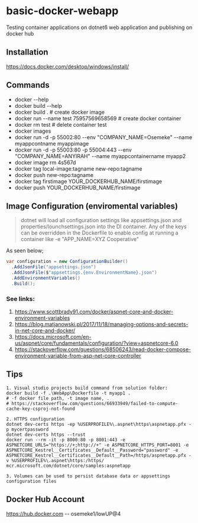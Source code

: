 # basic-docker-webapp
Testing container applications on dotnet6 web application and publishing on docker hub

## Installation

https://docs.docker.com/desktop/windows/install/

## Commands

- docker --help
- docker build --help
- docker build . # create docker image
- docker run --name test 75957569658569 # create docker container
- docker rm test # delete container test
- docker images
- docker run -d -p 55002:80 --env "COMPANY_NAME=Osemeke" --name myappcontname myappimage
- docker run -d -p 55003:80 -p 55004:443 --env "COMPANY_NAME=ANYIRAH" --name myappcontainername myapp2
- docker image rm 4s567d
- docker tag local-image:tagname new-repo:tagname
- docker push new-repo:tagname
- docker tag firstimage YOUR_DOCKERHUB_NAME/firstimage
- docker push YOUR_DOCKERHUB_NAME/firstimage

## Image Configuration (enviromental variables)

> dotnet will load all configuration settings like appsettings.json and properties/lounchsettings.json into the DI container. Any of the keys can be overridden in the Dockerfile to enable config at running a container like -e "APP_NAME=XYZ Cooperative"

As seen below;
```cs
var configuration = new ConfigurationBuilder()
  .AddJsonFile("appsettings.json")
  .AddJsonFile($"appsettings.{env.EnvironmentName}.json")
  .AddEnvironmentVariables()
  .Build();
```

### See links:
1. https://www.scottbrady91.com/docker/aspnet-core-and-docker-environment-variables
1. https://blog.matjanowski.pl/2017/11/18/managing-options-and-secrets-in-net-core-and-docker/
1. https://docs.microsoft.com/en-us/aspnet/core/fundamentals/configuration/?view=aspnetcore-6.0
1. https://stackoverflow.com/questions/68506243/read-docker-compose-environment-variable-from-asp-net-core-controller


## Tips
    1. Visual studio projects build command from solution folder:
    docker build -f .\WebApp\Dockerfile -t myapp1 .
    # -f docker file path, -t image name, . 
    # https://stackoverflow.com/questions/66933949/failed-to-compute-cache-key-csproj-not-found

    2. HTTPS configuration
    dotnet dev-certs https -ep %USERPROFILE%\.aspnet\https\aspnetapp.pfx -p mycertpassword
    dotnet dev-certs https --trust
    docker run --rm -it -p 8000:80 -p 8001:443 -e ASPNETCORE_URLS="https://+;http://+" -e ASPNETCORE_HTTPS_PORT=8001 -e ASPNETCORE_Kestrel__Certificates__Default__Password="password" -e ASPNETCORE_Kestrel__Certificates__Default__Path=/https/aspnetapp.pfx -v %USERPROFILE%\.aspnet\https:/https/ mcr.microsoft.com/dotnet/core/samples:aspnetapp

    3. Volumes can be used to persist database data or appsettings configuration files

## Docker Hub Account

https://hub.docker.com -- osemeke1/lowUP@4

